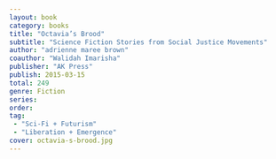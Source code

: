 ```yaml
---
layout: book
category: books
title: "Octavia’s Brood"
subtitle: "Science Fiction Stories from Social Justice Movements"
author: "adrienne maree brown"
coauthor: "Walidah Imarisha"
publisher: "AK Press"
publish: 2015-03-15
total: 249
genre: Fiction
series:
order:
tag: 
 - "Sci-Fi + Futurism"
 - "Liberation + Emergence"
cover: octavia-s-brood.jpg
---
```



